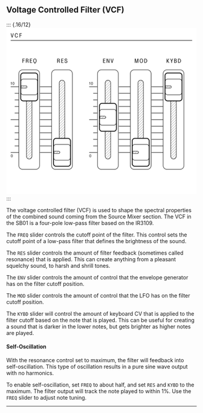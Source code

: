 ## Voltage Controlled Filter (VCF)

<article>

::: {.16/12}
![FIGURE 1.8](assets/sb01-vcf-bw.svg)
:::

The voltage controlled filter (VCF) is used to shape the spectral properties of the combined sound coming from the Source Mixer section. The VCF in the SB01 is a four-pole low-pass filter based on the IR3109.

The `FREQ` slider controls the cutoff point of the filter. This control sets the cutoff point of a low-pass filter that defines the brightness of the sound.

The `RES` slider controls the amount of filter feedback (sometimes called resonance) that is applied. This can create anything from a pleasant squelchy sound, to harsh and shrill tones.

The `ENV` slider controls the amount of control that the envelope generator has on the filter cutoff position.

The `MOD` slider controls the amount of control that the LFO has on the filter cutoff position.

The `KYBD` slider will control the amount of keyboard CV that is applied to the filter cutoff based on the note that is played. This can be useful for creating a sound that is darker in the lower notes, but gets brighter as higher notes are played.

#### Self-Oscillation

With the resonance control set to maximum, the filter will feedback into self-oscillation. This type of oscillation results in a pure sine wave output with no harmonics.

To enable self-oscillation, set `FREQ` to about half, and set `RES` and `KYBD` to the maximum. The filter output will track the note played to within 1%. Use the `FREQ` slider to adjust note tuning.

</article>

---
